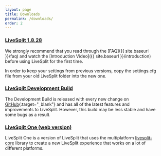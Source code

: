 ```yaml
---
layout: page
title: Downloads
permalink: /downloads/
order: 2
---
```

### [LiveSplit 1.8.28](https://github.com/LiveSplit/LiveSplit/releases/download/1.8.28/LiveSplit_1.8.28.zip)

<div id="download-count"></div>

We strongly recommend that you read through the [FAQ]({{ site.baseurl }}/faq) and watch the [Introduction Video]({{ site.baseurl }}/introduction) before using LiveSplit for the first time.

In order to keep your settings from previous versions, copy the settings.cfg file from your old LiveSplit folder into the new one.  

### [LiveSplit Development Build](https://raw.githubusercontent.com/LiveSplit/LiveSplit.github.io/artifacts/LiveSplitDevBuild.zip)

The Development Build is released with every new change on [GitHub](https://github.com/LiveSplit/LiveSplit){:target="_blank"} and has all of the latest features and improvements to LiveSplit.
However, this build may be less stable and have some bugs as a result.

### [LiveSplit One (web version)](https://one.livesplit.org/)

LiveSplit One is a version of LiveSplit that uses the multiplatform
[livesplit-core](https://github.com/LiveSplit/livesplit-core) library to create a new LiveSplit experience that
works on a lot of different platforms.

<script>{% include download-count.js %}</script>
